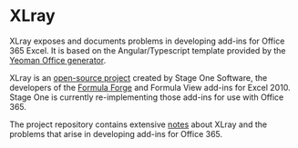 # XLray

XLray exposes and documents problems in developing add-ins for Office 365 Excel.  It is based on the Angular/Typescript template provided by the [Yeoman Office generator](https://github.com/OfficeDev/generator-office).

XLray is an [open-source project](https://github.com/sjgarland/XLray) created by Stage One Software, the developers of the [Formula Forge](http://formulaforge.com) and Formula View add-ins for Excel 2010.  Stage One is currently re-implementing those add-ins for use with Office 365.

The project repository contains extensive [notes](Notes/Contents/Overview.md) about XLray and the problems that arise in developing add-ins for Office 365.
